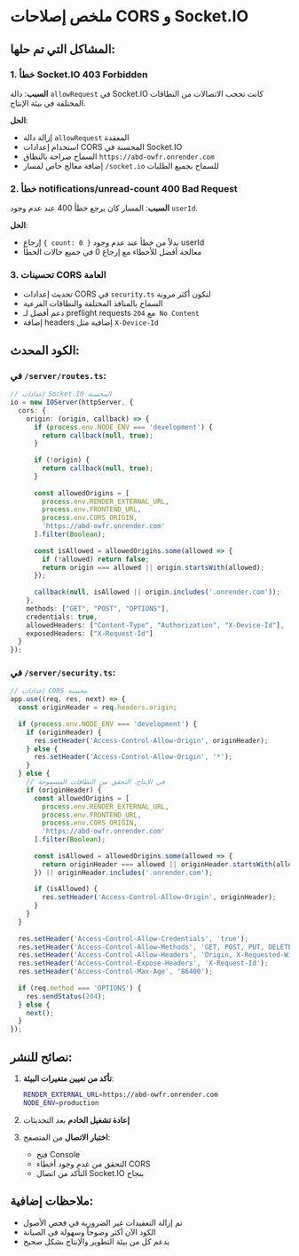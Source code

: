 # ملخص إصلاحات CORS و Socket.IO

## المشاكل التي تم حلها:

### 1. خطأ Socket.IO 403 Forbidden
**السبب**: دالة `allowRequest` في Socket.IO كانت تحجب الاتصالات من النطاقات المختلفة في بيئة الإنتاج.

**الحل**:
- إزالة دالة `allowRequest` المعقدة
- استخدام إعدادات CORS المحسنة في Socket.IO
- السماح صراحة بالنطاق `https://abd-owfr.onrender.com`
- إضافة معالج خاص لمسار `/socket.io` للسماح بجميع الطلبات

### 2. خطأ notifications/unread-count 400 Bad Request
**السبب**: المسار كان يرجع خطأ 400 عند عدم وجود `userId`.

**الحل**:
- إرجاع `{ count: 0 }` بدلاً من خطأ عند عدم وجود userId
- معالجة أفضل للأخطاء مع إرجاع 0 في جميع حالات الخطأ

### 3. تحسينات CORS العامة
- تحديث إعدادات CORS في `security.ts` لتكون أكثر مرونة
- السماح بالمنافذ المختلفة والنطاقات الفرعية
- دعم أفضل لـ preflight requests مع `204 No Content`
- إضافة headers إضافية مثل `X-Device-Id`

## الكود المحدث:

### في `/server/routes.ts`:
```typescript
// إعدادات Socket.IO المحسنة
io = new IOServer(httpServer, {
  cors: {
    origin: (origin, callback) => {
      if (process.env.NODE_ENV === 'development') {
        return callback(null, true);
      }
      
      if (!origin) {
        return callback(null, true);
      }
      
      const allowedOrigins = [
        process.env.RENDER_EXTERNAL_URL,
        process.env.FRONTEND_URL,
        process.env.CORS_ORIGIN,
        'https://abd-owfr.onrender.com'
      ].filter(Boolean);
      
      const isAllowed = allowedOrigins.some(allowed => {
        if (!allowed) return false;
        return origin === allowed || origin.startsWith(allowed);
      });
      
      callback(null, isAllowed || origin.includes('.onrender.com'));
    },
    methods: ["GET", "POST", "OPTIONS"],
    credentials: true,
    allowedHeaders: ["Content-Type", "Authorization", "X-Device-Id"],
    exposedHeaders: ["X-Request-Id"]
  }
});
```

### في `/server/security.ts`:
```typescript
// إعدادات CORS محسنة
app.use((req, res, next) => {
  const originHeader = req.headers.origin;
  
  if (process.env.NODE_ENV === 'development') {
    if (originHeader) {
      res.setHeader('Access-Control-Allow-Origin', originHeader);
    } else {
      res.setHeader('Access-Control-Allow-Origin', '*');
    }
  } else {
    // في الإنتاج، التحقق من النطاقات المسموحة
    if (originHeader) {
      const allowedOrigins = [
        process.env.RENDER_EXTERNAL_URL,
        process.env.FRONTEND_URL,
        process.env.CORS_ORIGIN,
        'https://abd-owfr.onrender.com'
      ].filter(Boolean);
      
      const isAllowed = allowedOrigins.some(allowed => {
        return originHeader === allowed || originHeader.startsWith(allowed);
      }) || originHeader.includes('.onrender.com');
      
      if (isAllowed) {
        res.setHeader('Access-Control-Allow-Origin', originHeader);
      }
    }
  }
  
  res.setHeader('Access-Control-Allow-Credentials', 'true');
  res.setHeader('Access-Control-Allow-Methods', 'GET, POST, PUT, DELETE, OPTIONS, PATCH');
  res.setHeader('Access-Control-Allow-Headers', 'Origin, X-Requested-With, Content-Type, Accept, Authorization, X-Device-Id');
  res.setHeader('Access-Control-Expose-Headers', 'X-Request-Id');
  res.setHeader('Access-Control-Max-Age', '86400');
  
  if (req.method === 'OPTIONS') {
    res.sendStatus(204);
  } else {
    next();
  }
});
```

## نصائح للنشر:

1. **تأكد من تعيين متغيرات البيئة**:
   ```bash
   RENDER_EXTERNAL_URL=https://abd-owfr.onrender.com
   NODE_ENV=production
   ```

2. **إعادة تشغيل الخادم** بعد التحديثات

3. **اختبار الاتصال** من المتصفح:
   - فتح Console
   - التحقق من عدم وجود أخطاء CORS
   - التأكد من اتصال Socket.IO بنجاح

## ملاحظات إضافية:

- تم إزالة التعقيدات غير الضرورية في فحص الأصول
- الكود الآن أكثر وضوحاً وسهولة في الصيانة
- يدعم كل من بيئة التطوير والإنتاج بشكل صحيح